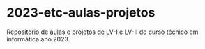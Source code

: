 # 2023-etc-aulas-projetos
Repositorio de aulas e projetos de LV-I e LV-II do curso técnico em informática ano 2023.

